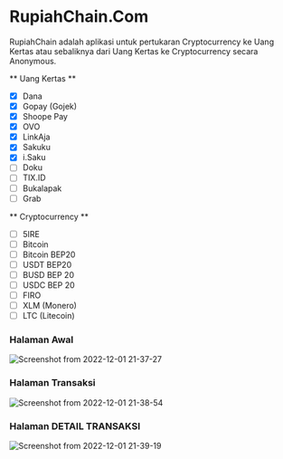 # RupiahChain.Com

RupiahChain adalah aplikasi untuk pertukaran Cryptocurrency ke Uang Kertas atau sebaliknya dari Uang Kertas ke Cryptocurrency secara Anonymous.

** Uang Kertas **
- [x] Dana 
- [x] Gopay (Gojek)
- [x] Shoope Pay
- [x] OVO
- [x] LinkAja
- [x] Sakuku
- [x] i.Saku
- [ ] Doku
- [ ] TIX.ID
- [ ] Bukalapak
- [ ] Grab

** Cryptocurrency **
- [ ] 5IRE
- [ ] Bitcoin
- [ ] Bitcoin BEP20
- [ ] USDT BEP20
- [ ] BUSD BEP 20
- [ ] USDC BEP 20
- [ ] FIRO
- [ ] XLM (Monero)
- [ ] LTC (Litecoin)

### Halaman Awal
![Screenshot from 2022-12-01 21-37-27](https://user-images.githubusercontent.com/12779618/205080478-622f5bd5-8894-4b9b-b25c-c4742b2f2b2c.png)

### Halaman Transaksi
![Screenshot from 2022-12-01 21-38-54](https://user-images.githubusercontent.com/12779618/205080826-650bd4bc-a5f6-4367-aacc-1851034c0c36.png)

### Halaman DETAIL TRANSAKSI
![Screenshot from 2022-12-01 21-39-19](https://user-images.githubusercontent.com/12779618/205080940-36f16ca3-fdb2-418a-8dab-7b31524d503d.png)
